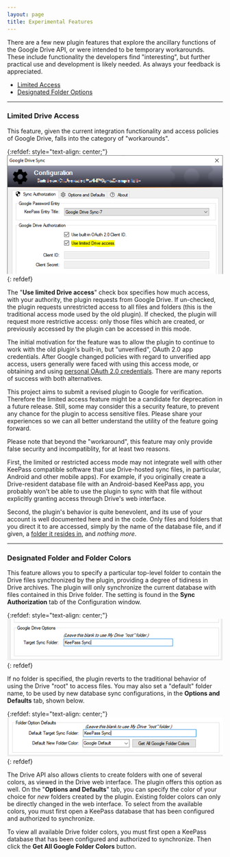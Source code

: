 ```yaml
---
layout: page
title: Experimental Features
---
```


There are a few new plugin features that explore the ancillary
functions of the Google Drive API, or were intended to be temporary
workarounds.  These include functionality the developers find
"interesting", but further practical use and development is likely needed.
As always your feedback is appreciated.

* [Limited Access](#limited-drive-access)
* [Designated Folder Options](#designated-folder-and-folder-colors)

---

### Limited Drive Access
This feature, given the current integration functionality and access
policies of Google Drive, falls into the category of "workarounds".  

{:refdef: style="text-align: center;"}
![Limited Access](../assets/img/limited.png)
{: refdef}

The "**Use limited Drive access**" check box specifies how much access, with
your authority, the plugin requests from Google Drive.  If un-checked, the 
plugin requests unrestricted access to all files and folders (this is the
traditional access mode used by the old plugin).  If checked, the plugin
will request more restrictive access: only those files which are created,
or previously accessed by the plugin can be accessed in this mode.  

The initial motivation for the feature was to allow the plugin to 
continue to work with the old plugin's built-in, but "unverified", OAuth 2.0
app credentials. After Google changed policies with regard to unverified
app access, users generally were faced with using this access mode, or 
obtaining and using [personal OAuth 2.0 credentials](oauth). There are
many reports of success with both alternatives. 

<div class="alert alert-secondary" role="alert">
    This project aims to submit a revised plugin to Google for
verification.  Therefore the limited access feature might be
a candidate for deprecation in a future release.  Still, some may
consider this a security feature, to prevent any
chance for the plugin to access sensitive files.  Please share your 
experiences so we can all better understand the utility of the feature
going forward.
</div>

Please note that beyond the "workaround", this feature may only provide
false security and incompatiblity, for at least two reasons.

First, the limited or restricted access mode may not integrate well
with other KeePass compatible software that use Drive-hosted sync files,
in particular, Android and other mobile apps).  For example, if you
originally create a Drive-resident database file with an Android-based
KeePass app, you probably won't be able to use the plugin to sync with
that file without explicitly granting access through Drive's web
interface.

Second, the plugin's behavior is quite benevolent, and its use of
your account is well documented here and in the code.  Only files and
folders that you direct it to are accessed, simply by the name of the
database file, and if given, a [folder it resides in](#designated-folder),
and *nothing more*.


---

### Designated Folder and Folder Colors
This feature allows you to specify a particular top-level folder to
contain the Drive files synchronized by the plugin, providing a
degree of tidiness in Drive archives.  The plugin
will only synchronize the current database with files contained in
this Drive folder.  The setting is found in the **Sync Authorization**
tab of the Configuration window.

{:refdef: style="text-align: center;"}
![Sync Folder set to "KeePass Sync"](../assets/img/sync-folder.png)
{: refdef}

If no folder is specified, the plugin reverts to the traditional
behavior of using the Drive "root" to access files.  You may also set a 
"default" folder name, to be used by new database sync configurations,
in the **Options and Defaults** tab, shown below.

{:refdef: style="text-align: center;"}
![Sync Folder default options and color"](../assets/img/sync-folder-defaults.png)
{: refdef}

The Drive API also allows clients to create folders with one of 
several colors, as viewed in the Drive web interface.  The
plugin offers this option as well.  On the "**Options and Defaults**"
tab, you can specify the color of your choice for *new*  folders created
by the plugin.  Existing folder colors can only be directly changed in
the web interface.  To select from the available colors, you must first
open a KeePass database that has been configured and authorized to
synchronize.

<div class="alert alert-secondary" role="alert">
    To view all available Drive folder colors, you must first
open a KeePass database that has been configured and authorized to
synchronize.  Then click the <b>Get All Google Folder Colors</b>
button.
</div>